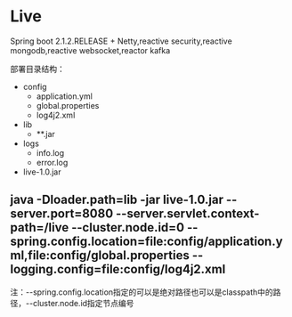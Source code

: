 # Live
Spring boot 2.1.2.RELEASE + Netty,reactive security,reactive mongodb,reactive websocket,reactor kafka<br>

部署目录结构：  

<ul>
  <li>
    config
    <ul>
      <li>application.yml</li>
      <li>global.properties</li>
      <li>log4j2.xml</li>
    </ul>
  </li>
  <li>
    lib
    <ul>
      <li>**.jar</li>
    </ul>
  </li>
  <li>
    logs
    <ul>
      <li>info.log</li>
      <li>error.log</li>
    </ul>
  </li>
  <li>live-1.0.jar</li>
</ul>

## java -Dloader.path=lib -jar live-1.0.jar --server.port=8080 --server.servlet.context-path=/live --cluster.node.id=0 --spring.config.location=file:config/application.yml,file:config/global.properties --logging.config=file:config/log4j2.xml  

注：--spring.config.location指定的可以是绝对路径也可以是classpath中的路径，--cluster.node.id指定节点编号  
